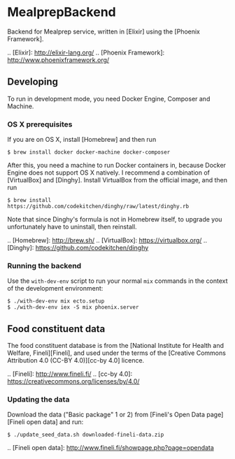 # MealprepBackend #

Backend for Mealprep service, written in [Elixir] using the [Phoenix Framework].

.. [Elixir]: http://elixir-lang.org/
.. [Phoenix Framework]: http://www.phoenixframework.org/

## Developing ##

To run in development mode, you need Docker Engine, Composer and Machine.

### OS X prerequisites ###

If you are on OS X, install [Homebrew] and then run

```
$ brew install docker docker-machine docker-composer
```

After this, you need a machine to run Docker containers in, because Docker Engine does not support OS X natively. I recommend a combination of [VirtualBox] and [Dinghy]. Install VirtualBox from the official image, and then run

```
$ brew install https://github.com/codekitchen/dinghy/raw/latest/dinghy.rb
```

Note that since Dinghy's formula is not in Homebrew itself, to upgrade you unfortunately have to uninstall, then reinstall.

.. [Homebrew]: http://brew.sh/
.. [VirtualBox]: https://virtualbox.org/
.. [Dinghy]: https://github.com/codekitchen/dinghy

### Running the backend ###

Use the `with-dev-env` script to run your normal `mix` commands in the context of the development environment:

```
$ ./with-dev-env mix ecto.setup
$ ./with-dev-env iex -S mix phoenix.server
```

## Food constituent data ##

The food constituent database is from the [National Institute for Health and Welfare, Fineli][Fineli], and used under the terms of the [Creative Commons Attribution 4.0 (CC-BY 4.0)][cc-by 4.0] licence.

.. [Fineli]: http://www.fineli.fi/
.. [cc-by 4.0]: https://creativecommons.org/licenses/by/4.0/

### Updating the data ###

Download the data ("Basic package" 1 or 2) from [Fineli's Open Data page][Fineli open data] and run:

```
$ ./update_seed_data.sh downloaded-fineli-data.zip
```

.. [Fineli open data]: http://www.fineli.fi/showpage.php?page=opendata
